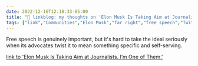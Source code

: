 ```yaml
---
date: 2022-12-16T12:18:33-05:00
title: "🔗 linkblog: my thoughts on 'Elon Musk Is Taking Aim at Journalists. I’m One of Them.'"
tags: ["link","Communities","Elon Musk","far right","free speech","Twitter","content moderation"]
---
```

Free speech is genuinely important, but it's hard to take the ideal seriously when its advocates twist it to mean something specific and self-serving.  
 

[link to 'Elon Musk Is Taking Aim at Journalists. I’m One of Them.'](https://theintercept.com/2022/12/16/elon-musk-twitter-suspended-journalists/)
